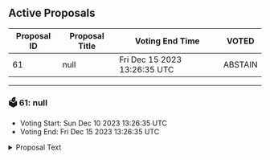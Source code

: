 ## Active Proposals

| Proposal ID | Proposal Title | Voting End Time | VOTED |
|-------------|----------------|-----------------|-------|
| 61 | null | Fri Dec 15 2023 13:26:35 UTC | ABSTAIN |

---

### 🗳 61: null
- Voting Start: Sun Dec 10 2023 13:26:35 UTC
- Voting End: Fri Dec 15 2023 13:26:35 UTC

<details>
<summary>Proposal Text</summary>
 
null
</details>
